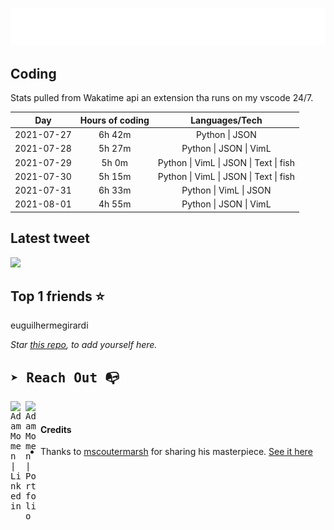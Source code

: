 
![test image size](/assets/welcome_message.gif)

## Coding
Stats pulled from Wakatime api an extension tha runs on my vscode 24/7.

|Day|Hours of coding|Languages/Tech|
|:-:|:-:|:-:|
|2021-07-27|6h 42m|Python &#124; JSON|
|2021-07-28|5h 27m|Python &#124; JSON &#124; VimL|
|2021-07-29|5h 0m|Python &#124; VimL &#124; JSON &#124; Text &#124; fish|
|2021-07-30|5h 15m|Python &#124; VimL &#124; JSON &#124; Text &#124; fish|
|2021-07-31|6h 33m|Python &#124; VimL &#124; JSON|
|2021-08-01|4h 55m|Python &#124; JSON &#124; VimL|

## Latest tweet
[<img src="<tweet-image-url>" width="400">](<tweet-url>)

## Top 1 friends ⭐️
euguilhermegirardi

*Star [this repo](https://github.com/AdamMomen/AdamMomen), to add yourself here.*


<samp>

## ➤ Reach Out :mailbox_with_no_mail:

>
  <a href="https://www.linkedin.com/in/adam-momen-99596275/">
     <img align="left" alt="Adam Momen | Linkedin" width="24px" src="./assets/Linkedin.svg" />
   </a>

   <a href="https://adammomen.com/">
     <img align="left" alt="Adam Momen | Portfolio" width="24px" src="./assets/web.svg" />
   </a>

</samp>

<br>

#### Credits
* Thanks to [mscoutermarsh](https://github.com/mscoutermarsh) for sharing his masterpiece. [See it here](https://github.com/mscoutermarsh/mscoutermarsh)